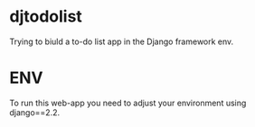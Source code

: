 # djtodolist
Trying to biuld a to-do list app in the Django framework env.   

# ENV  
To run this web-app you need to adjust your environment using django==2.2.
